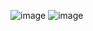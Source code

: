 ![image](https://github.com/siihasann/EasyWash/assets/113667539/e9e3157f-43c1-4b0b-a7ae-20bbf8492c78)
![image](https://github.com/siihasann/EasyWash/assets/113667539/3b574aff-1a20-4397-81cb-2c6ad4c1d42b)
